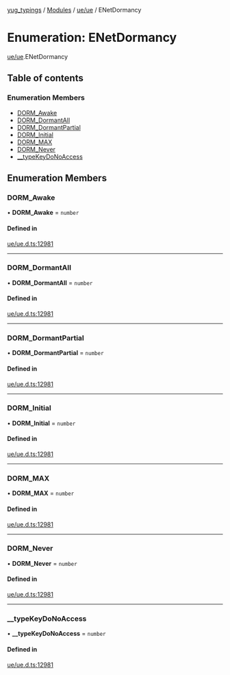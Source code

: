 [yug_typings](../README.md) / [Modules](../modules.md) / [ue/ue](../modules/ue_ue.md) / ENetDormancy

# Enumeration: ENetDormancy

[ue/ue](../modules/ue_ue.md).ENetDormancy

## Table of contents

### Enumeration Members

- [DORM\_Awake](ue_ue.ENetDormancy.md#dorm_awake)
- [DORM\_DormantAll](ue_ue.ENetDormancy.md#dorm_dormantall)
- [DORM\_DormantPartial](ue_ue.ENetDormancy.md#dorm_dormantpartial)
- [DORM\_Initial](ue_ue.ENetDormancy.md#dorm_initial)
- [DORM\_MAX](ue_ue.ENetDormancy.md#dorm_max)
- [DORM\_Never](ue_ue.ENetDormancy.md#dorm_never)
- [\_\_typeKeyDoNoAccess](ue_ue.ENetDormancy.md#__typekeydonoaccess)

## Enumeration Members

### DORM\_Awake

• **DORM\_Awake** = `number`

#### Defined in

[ue/ue.d.ts:12981](https://github.com/YugMetaverse/yug_typings/blob/25cad34/ue/ue.d.ts#L12981)

___

### DORM\_DormantAll

• **DORM\_DormantAll** = `number`

#### Defined in

[ue/ue.d.ts:12981](https://github.com/YugMetaverse/yug_typings/blob/25cad34/ue/ue.d.ts#L12981)

___

### DORM\_DormantPartial

• **DORM\_DormantPartial** = `number`

#### Defined in

[ue/ue.d.ts:12981](https://github.com/YugMetaverse/yug_typings/blob/25cad34/ue/ue.d.ts#L12981)

___

### DORM\_Initial

• **DORM\_Initial** = `number`

#### Defined in

[ue/ue.d.ts:12981](https://github.com/YugMetaverse/yug_typings/blob/25cad34/ue/ue.d.ts#L12981)

___

### DORM\_MAX

• **DORM\_MAX** = `number`

#### Defined in

[ue/ue.d.ts:12981](https://github.com/YugMetaverse/yug_typings/blob/25cad34/ue/ue.d.ts#L12981)

___

### DORM\_Never

• **DORM\_Never** = `number`

#### Defined in

[ue/ue.d.ts:12981](https://github.com/YugMetaverse/yug_typings/blob/25cad34/ue/ue.d.ts#L12981)

___

### \_\_typeKeyDoNoAccess

• **\_\_typeKeyDoNoAccess** = `number`

#### Defined in

[ue/ue.d.ts:12981](https://github.com/YugMetaverse/yug_typings/blob/25cad34/ue/ue.d.ts#L12981)
